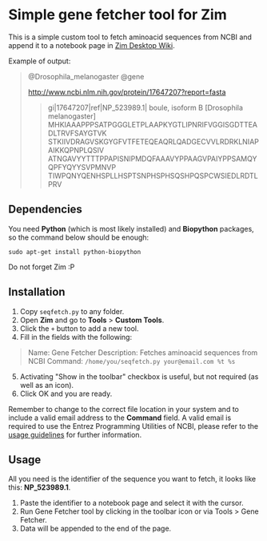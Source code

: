 Simple gene fetcher tool for Zim
================================

This is a simple custom tool to fetch aminoacid sequences from NCBI and append 
it to a notebook page in [Zim Desktop Wiki](http://zim-wiki.org/).

Example of output:

> @Drosophila_melanogaster @gene 
> 
> http://www.ncbi.nlm.nih.gov/protein/17647207?report=fasta
> 
> >gi|17647207|ref|NP_523989.1| boule, isoform B [Drosophila melanogaster]
> MHKIAAAPPPSATPGGGLETPLAAPKYGTLIPNRIFVGGISGDTTEADLTRVFSAYGTVK
> STKIIVDRAGVSKGYGFVTFETEQEAQRLQADGECVVLRDRKLNIAPAIKKQPNPLQSIV
> ATNGAVYYTTTPPAPISNIPMDQFAAAVYPPAAGVPAIYPPSAMQYQPFYQYYSVPMNVP
> TIWPQNYQENHSPLLHSPTSNPHSPHSQSHPQSPCWSIEDLRDTLPRV

Dependencies
------------

You need **Python** (which is most likely installed) and **Biopython** packages, so the command below should be enough:

    sudo apt-get install python-biopython

Do not forget Zim :P

Installation
------------

1. Copy `seqfetch.py` to any folder.
2. Open **Zim** and go to **Tools** > **Custom Tools**.
3. Click the `+` button to add a new tool.
4. Fill in the fields with the following:

> Name: Gene Fetcher
> Description: Fetches aminoacid sequences from NCBI
> Command: `/home/you/seqfetch.py your@email.com %t %s`

5. Activating "Show in the toolbar" checkbox is useful, but not required (as 
   well as an icon).
6. Click OK and you are ready.

Remember to change to the correct file location in your system and to include 
a valid email address to the **Command** field. A valid email is required to 
use the Entrez Programming Utilities of NCBI, please refer to the [usage 
guidelines](http://www.ncbi.nlm.nih.gov/books/NBK25497/#chapter2.Usage_Guidelines_and_Requiremen) for further information.

Usage
-----

All you need is the identifier of the sequence you want to fetch, it looks like this: **NP_523989.1**.

1. Paste the identifier to a notebook page and select it with the cursor.
2. Run Gene Fetcher tool by clicking in the toolbar icon or via Tools > Gene 
   Fetcher.
3. Data will be appended to the end of the page.
